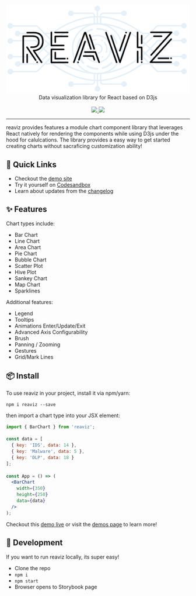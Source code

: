 <p align="center">
  <img width="650" src="docs/assets/logo.png">
  <br />
  Data visualization library for React based on D3js
  <br /><br />
  
  <a href="https://npm.im/reaviz">
    <img src="https://img.shields.io/npm/v/reaviz.svg" />
  </a>
  <a href="https://github.com/jask-oss/reaviz/blob/master/LICENSE">
    <img src="https://badgen.now.sh/badge/license/apache2" />
  </a>
</p>

---

reaviz provides features a module chart component library that leverages
React natively for rendering the components while using D3js under the
hood for calulcations. The library provides a easy way to get started
creating charts without sacraficing customization ability! 

## 🚀 Quick Links
- Checkout the [demo site](https://jask-oss.github.io/reaviz/)
- Try it yourself on [Codesandbox](https://codesandbox.io/embed/m7rl2z1989)
- Learn about updates from the [changelog](CHANGELOG.md)

## ✨ Features
Chart types include:

- Bar Chart
- Line Chart
- Area Chart
- Pie Chart
- Bubble Chart
- Scatter Plot
- Hive Plot
- Sankey Chart
- Map Chart
- Sparklines

Additional features:

- Legend
- Tooltips
- Animations Enter/Update/Exit
- Advanced Axis Configurability
- Brush
- Panning / Zooming
- Gestures
- Grid/Mark Lines

## 📦 Install

To use reaviz in your project, install it via npm/yarn:

```
npm i reaviz --save
```

then import a chart type into your JSX element:

```jsx
import { BarChart } from 'reaviz';

const data = [
  { key: 'IDS', data: 14 },
  { key: 'Malware', data: 5 },
  { key: 'DLP', data: 18 }
];

const App = () => (
  <BarChart
    width={350}
    height={250}
    data={data}
  />
);
```

Checkout this [demo live](https://codesandbox.io/embed/m7rl2z1989) or
visit the [demos page](https://jask-oss.github.io/reaviz/) to learn more!

## 🔭 Development

If you want to run reaviz locally, its super easy!

- Clone the repo
- `npm i`
- `npm start`
- Browser opens to Storybook page
